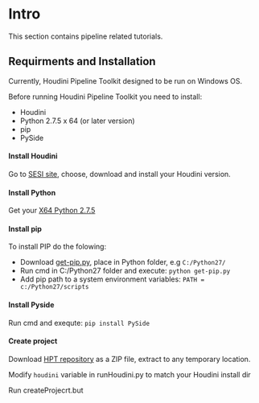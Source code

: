 # Intro
This section contains pipeline related tutorials.

## Requirments and Installation
Currently, Houdini Pipeline Toolkit designed to be run on Windows OS.

Before running Houdini Pipeline Toolkit you need to install:
- Houdini  
- Python 2.7.5 x 64 (or later version) 
- pip  
- PySide

#### Install Houdini
Go to [SESI site](https://www.sidefx.com/products/compare/), choose, download and install your Houdini version.

#### Install Python
Get your [X64 Python 2.7.5](https://www.python.org/downloads/release/python-275/)

#### Install pip
To install PIP do the folowing:
* Download [get-pip.py](https://bootstrap.pypa.io/get-pip.py), place in Python folder, e.g `C:/Python27/` 
* Run cmd in C:/Python27 folder and execute: `python get-pip.py`  
* Add pip path to a system environment variables: `PATH = c:/Python27/scripts`  

#### Install Pyside
Run cmd and exequte: `pip install PySide`

#### Create project
Download [HPT repository](https://github.com/kiryha/Houdini) as a ZIP file, extract to any temporary location.

Modify `houdini` variable in runHoudini.py to match your Houdini install dir

Run createProjecrt.but